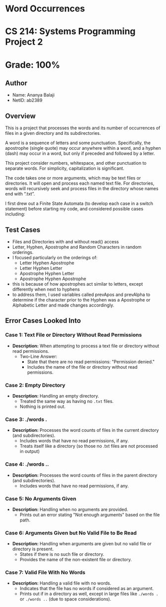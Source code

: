 # Word Occurrences 
# CS 214: Systems Programming Project 2
# Grade: 100%

## Author
- Name: Ananya Balaji
- NetID: ab2389

## Overview
This is a project that processes the words and its number of occurrences of files in a given directory and its subdirectories. 

A word is a sequence of letters and some punctuation. Specifically,
the apostrophe (single quote) may occur anywhere within a word, and a hyphen (dash) may occur in a word, but only if preceded and followed by a letter.

This project consider numbers, whitespace, and other punctuation to separate words. For simplicity, capitalization is significant.

The code takes one or more arguments, which may be text files or directories. It will open and process each named text file. For directories, words will recursively seek and process files in the directory whose names end with “.txt”.

I first drew out a Finite State Automata (to develop each case in a switch statement) before starting my code, and considered possible cases including:

## Test Cases
- Files and Directories with and without read() access
- Letter, Hyphen, Apostrophe and Random Characters in random orderings.
- I focused particularly on the orderings of:
    - Letter Hyphen Apostrophe
    - Letter Hyphen Letter
    - Apostrophe Hyphen Letter
    - Apostrophe Hyphen Apostrophe
- this is because of how apostrophes act similar to letters, except differently when next to hyphens
- to address them, I used variables called prevApos and prevAlpha to determine if the character prior to the Hyphen was a Apostrophe or Alphabetic Letter and made changes accordingly.

## Error Cases Looked Into

### Case 1: Text File or Directory Without Read Permissions
- **Description:** When attempting to process a text file or directory without read permissions.
  - Two-Line Answer:
    - State that there are no read permissions: "Permission denied."
    - Includes the name of the file or directory without read permissions.

### Case 2: Empty Directory
- **Description:** Handling an empty directory.
  - Treated the same way as having no `.txt` files.
  - Nothing is printed out.

### Case 3: ./words .
- **Description:** Processes the word counts of files in the current directory (and subdirectories).
  - Includes words that have no read permissions, if any.
  - Treats itself like a directory (so those no .txt files are not processed in output)

### Case 4: ./words ..
- **Description:** Processes the word counts of files in the parent directory (and subdirectories).
  - Includes words that have no read permissions, if any.

### Case 5: No Arguments Given
- **Description:** Handling when no arguments are provided.
  - Prints out an error stating "Not enough arguments" based on the file path.

### Case 6: Arguments Given but No Valid File to Be Read
- **Description:** Handling when arguments are given but no valid file or directory is present.
  - States if there is no such file or directory.
  - Provides the name of the non-existent file or directory.

### Case 7: Valid File With No Words
- **Description:** Handling a valid file with no words.
  - Indicates that the file has no words if considered as an argument.
  - Prints out if in a directory as well, except in large files like `./words .` or `./words ..` (due to space considerations).
